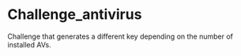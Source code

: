 # Challenge_antivirus
Challenge that generates a different key depending on the number of installed AVs.
